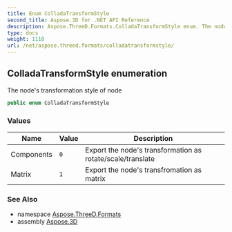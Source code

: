 ```yaml
---
title: Enum ColladaTransformStyle
second_title: Aspose.3D for .NET API Reference
description: Aspose.ThreeD.Formats.ColladaTransformStyle enum. The nodes transformation style of node
type: docs
weight: 1110
url: /net/aspose.threed.formats/colladatransformstyle/
---
```

## ColladaTransformStyle enumeration

The node's transformation style of node

```csharp
public enum ColladaTransformStyle
```

### Values

| Name | Value | Description |
| --- | --- | --- |
| Components | `0` | Export the node's transformation as rotate/scale/translate |
| Matrix | `1` | Export the node's transfromation as matrix |

### See Also

* namespace [Aspose.ThreeD.Formats](../../aspose.threed.formats/)
* assembly [Aspose.3D](../../)


